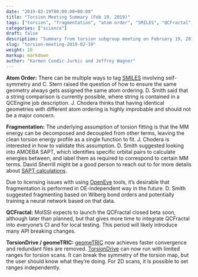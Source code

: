 ```yaml
---
date: "2019-02-19T00:00:00+00:00"
title: "Torsion Meeting Summary (Feb 19, 2019)"
tags: ["torsion", "fragmentation", "atom order", "SMILES", "QCFractal", "TorsionDrive", "geomeTRIC", "SAPT", "fitting"]
categories: ["science"]
draft: false
description: "Summary from torsion subgroup meeting on February 19, 2019"
slug: "torsion-meeting-2019-02-19"
weight: 10
markup: markdown
author: "Karmen Condic-Jurkic and Jeffrey Wagner"
---
```



**Atom Order:** There can be multiple ways to tag [SMILES](https://www.daylight.com/dayhtml/doc/theory/theory.smiles.html) involving self-symmetry and C. Stern raised the question of how to ensure the same geometry always gets assigned the same atom ordering. D. Smith said that a string comparison is currently possible, where string is contained in a QCEngine job description. J. Chodera thinks that having identical geometries with different atom ordering is highly improbable and should not be a major concern.

**Fragmentation:** The underlying assumption of torsion fitting is that the MM energy can be decomposed and decoupled from other terms, leaving the clean torsion energy profile as a single function to fit. J. Chodera is interested in how to validate this assumption. D. Smith suggested looking into AMOEBA SAPT, which identifies specific orbital pairs to calculate energies between, and label them as required to correspond to certain MM terms. David Sherrill might be a good person to reach out to for more details about [SAPT calculations](https://aip.scitation.org/doi/am-pdf/10.1063/1.4927575).

Due to licensing issues with using [OpenEye](https://www.eyesopen.com/) tools, it’s desirable that fragmentation is performed in OE-independent way in the future. D. Smith suggested fragmenting based on Wiberg bond orders and potentially training a neural network based on that data.

**QCFractal:** MolSSI expects to launch the QCFractal closed beta soon, although later than planned, but that gives more time to integrate QCFractal into everyone’s CI and for local testing. This period will likely introduce many API breaking changes.

**TorsionDrive / geomeTRIC:** [geomeTRIC]((https://github.com/leeping/geomeTRIC)) now achieves faster convergence and redundant files are removed. [TorsionDrive]((https://github.com/lpwgroup/torsiondrive)) can now run with limited ranges for torsion scans. It can break the symmetry of the torsion map, but the user should know what they’re doing. For 2D scans, it is possible to set ranges independently.
